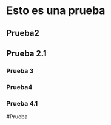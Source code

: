 # Esto es una prueba

## Prueba2

## Prueba 2.1

### Prueba 3


### Prueba4
### Prueba 4.1

#Prueba
